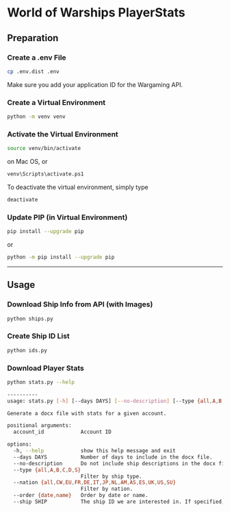 # World of Warships PlayerStats

## Preparation

### Create a .env File
```bash
cp .env.dist .env
```
Make sure you add your application ID for the Wargaming API.

### Create a Virtual Environment
```bash
python -m venv venv
```

### Activate the Virtual Environment
```bash
source venv/bin/activate
```
on Mac OS, or
```bash
venv\Scripts\activate.ps1
```
To deactivate the virtual environment, simply type
```bash
deactivate
```

### Update PIP (in Virtual Environment)
```bash
pip install --upgrade pip
```
or
```bash
python -m pip install --upgrade pip
```

----

## Usage

### Download Ship Info from API (with Images)
```bash
python ships.py
```

### Create Ship ID List
```bash
python ids.py
```

### Download Player Stats
```bash
python stats.py --help

----------
usage: stats.py [-h] [--days DAYS] [--no-description] [--type {all,A,B,C,D,S}] [--nation {all,CW,EU,FR,DE,IT,JP,NL,AM,AS,ES,UK,US,SU}] [--order {date,name}] [--ship SHIP] account_id

Generate a docx file with stats for a given account.

positional arguments:
  account_id            Account ID

options:
  -h, --help            show this help message and exit
  --days DAYS           Number of days to include in the docx file.
  --no-description      Do not include ship descriptions in the docx file.
  --type {all,A,B,C,D,S}
                        Filter by ship type.
  --nation {all,CW,EU,FR,DE,IT,JP,NL,AM,AS,ES,UK,US,SU}
                        Filter by nation.
  --order {date,name}   Order by date or name.
  --ship SHIP           The ship ID we are interested in. If specified, only this ship will be included in the docx file.
```
